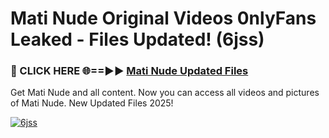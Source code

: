 # Mati Nude Original Videos 0nlyFans Leaked - Files Updated! (6jss)

<h3>🔴 CLICK HERE 🌐==►► <a href="https://tinyurl.com/5h6xmrr3" rel="nofollow">Mati Nude Updated Files</a></h3>

Get Mati Nude and all content. Now you can access all videos and pictures of Mati Nude. New Updated Files 2025!

[![6jss](https://i.imgur.com/KVD873Z.gif)](https://tinyurl.com/5h6xmrr3)
